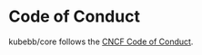 # Code of Conduct

kubebb/core follows the [CNCF Code of Conduct](https://github.com/cncf/foundation/blob/master/code-of-conduct.md).
